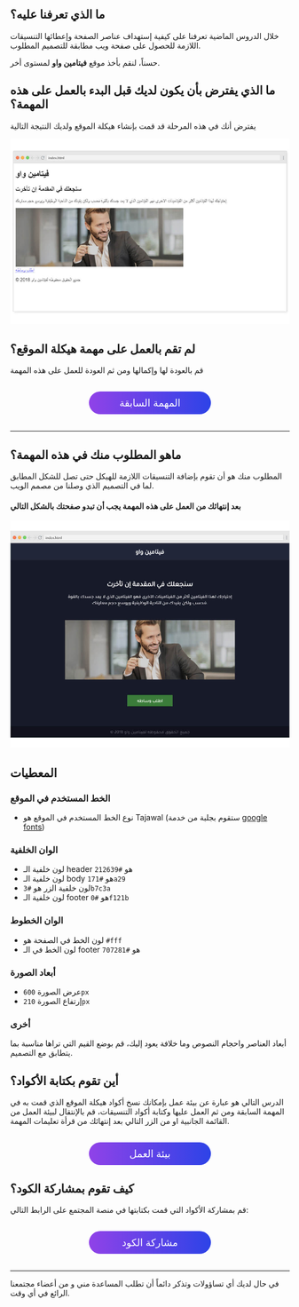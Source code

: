 ## ما الذي تعرفنا عليه؟
خلال الدروس الماضية تعرفنا على كيفية إستهداف عناصر الصفحة وإعطائها التنسيقات اللازمة للحصول على صفحة ويب مطابقة للتصميم المطلوب.

حسناً، لنقم بأخذ موقع **فيتامين واو** لمستوى أخر.


## ما الذي يفترض بأن يكون لديك قبل البدء بالعمل على هذه المهمة؟

يفترض أنك في هذه المرحلة قد قمت بإنشاء هيكلة الموقع ولديك النتيجة التالية

![نتيجة المهمة السابقة](assets/1.jpg)

## لم تقم بالعمل على مهمة هيكلة الموقع؟

قم بالعودة لها وإكمالها ومن ثم العودة للعمل على هذه المهمة

<a href="https://coretabs.net/classroom/frontend/html-css-basics/العمل-على-هيكلة-المشروع/التدرب-على-تقسيم-وهيكلة-الصفحات" style="display: block; width: 200px; background-color: #5355e8; background-image:linear-gradient(to left, #2d43e7, #9042e8); color:#fff; padding: 10px; margin: 30px auto; border-radius:100px; text-decoration: none; font-size: 18px; text-align: center;" target="_blank">المهمة السابقة</a>

---

## ماهو المطلوب منك في هذه المهمة؟

المطلوب منك هو أن تقوم بإضافة التنسيقات اللازمة للهيكل حتى تصل للشكل المطابق لما في التصميم الذي وصلنا من مصمم الويب.


#### بعد إنتهائك من العمل على هذه المهمة يجب أن تبدو صفحتك بالشكل التالي

![النتيجة المطلوبة](assets/3.jpg)

## المعطيات

### الخط المستخدم في الموقع
- نوع الخط المستخدم في الموقع هو Tajawal (ستقوم بجلبة من خدمة [google fonts](https://fonts.google.com))

### الوان الخلفية
- لون خلفية الـ header هو `#212639`
- لون خلفية الـ body هو `#171a29`
- لون خلفية الزر هو `#3b7c3a`
- لون خلفية الـ footer هو `#0f121b`

### الوان الخطوط
- لون الخط في الصفحة هو `#fff`
- لون الخط في الـ footer هو `#707281`

### أبعاد الصورة
- عرض الصورة `600px`
- إرتفاع الصورة `210px`

### أخرى
 أبعاد العناصر واحجام النصوص وما خلافة يعود إليك، قم بوضع القيم التي تراها مناسبة بما يتطابق مع التصميم.


## أين تقوم بكتابة الأكواد؟

الدرس التالي هو عبارة عن بيئة عمل بإمكانك نسخ أكواد هيكلة الموقع الذي قمت به في المهمة السابقة ومن ثم العمل عليها وكتابة أكواد التنسيقات، قم بالإنتقال لبيئة العمل من القائمة الجانبية او من الزر التالي بعد إنتهائك من قرأة تعليمات المهمة.

<a href="#" style="display: block; width: 200px; background-color: #5355e8; background-image:linear-gradient(to left, #2d43e7, #9042e8); color:#fff; padding: 10px; margin: 30px auto; border-radius:100px; text-decoration: none; font-size: 18px; text-align: center;" target="_blank">بيئة العمل</a>

## كيف تقوم بمشاركة الكود؟

قم بمشاركة الأكواد التي قمت بكتابتها في منصة المجتمع على الرابط التالي:

<a href="https://forums.coretabs.net/t/مشاركة-حلول-مهمة-تنسيق-تطبيق-فيتامين-واو/1374" style="display: block; width: 200px; background-color: #5355e8; background-image:linear-gradient(to left, #2d43e7, #9042e8); color:#fff; padding: 10px; margin: 30px auto; border-radius:100px; text-decoration: none; font-size: 18px; text-align: center;" target="_blank">مشاركة الكود</a>

---

في حال لديك أي تساؤولات وتذكر دائماً أن تطلب المساعدة مني و من أعضاء مجتمعنا الرائع في أي وقت.